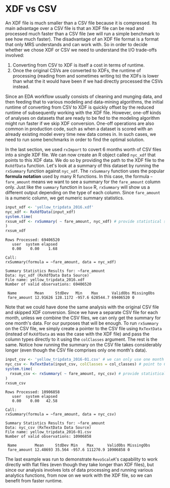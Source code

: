 # XDF vs CSV

An XDF file is much smaller than a CSV file because it is compressed. Its main advantage over a CSV file is that an XDF file can be read and processed much faster than a CSV file (we will run a simple benchmark to see how much faster). The disadvantage of an XDF file format is a format that only MRS understands and can work with. So in order to decide whether we chose XDF or CSV we need to understand the I/O trade-offs involved:

1. Converting from CSV to XDF is itself a cost in terms of runtime.
2. Once the original CSVs are converted to XDFs, the runtime of processing (reading from and sometimes writing to) the XDFs is lower than what the it would have been if we had directly processed the CSVs instead.

Since an EDA workflow usually consists of cleaning and munging data, and then feeding that to various modeling and data-mining algorithms, the initial runtime of converting from CSV to XDF is quickly offset by the reduced runtime of subsequently working with the XDF file. However, one-off kinds of analyses on datasets that are ready to be fed to the modeling algorithm might run faster if we skip XDF conversion. One-off operations are also common in production code, such as when a dataset is scored with an already existing model every time new data comes in. In such cases, we need to run some benchmarks in order to find the optimal solution.

In the last section, we used `rxImport` to covert 6 months worth of CSV files into a single XDF file.  We can now create an R object called `nyc_xdf` that points to this XDF data. We do so by providing the path to the XDF file to the `RxXdfData` function. Let's look at a summary of this dataset by running the `rxSummary` function against `nyc_xdf`. The `rxSummary` function uses the popular **formula notation** used by many R functions. In this case, the formula `~ fare_amount` means we want to see a summary for the `fare_amount` column only. Just like the `summary` function in `base` R, `rxSummary` will show us a different output depending on the type of each column. Since `fare_amount` is a numeric column, we get numeric summary statistics.

```R
input_xdf <- 'yellow_tripdata_2016.xdf'
nyc_xdf <- RxXdfData(input_xdf)
system.time(
rxsum_xdf <- rxSummary( ~ fare_amount, nyc_xdf) # provide statistical summaries for fare amount
)
rxsum_xdf
```

```Rout
Rows Processed: 69406520 
   user  system elapsed 
   0.00    0.00    1.68 

Call:
rxSummary(formula = ~fare_amount, data = nyc_xdf)

Summary Statistics Results for: ~fare_amount
Data: nyc_xdf (RxXdfData Data Source)
File name: yellow_tripdata_2016.xdf
Number of valid observations: 69406520 
 
 Name        Mean     StdDev   Min    Max      ValidObs MissingObs
 fare_amount 12.91626 128.1172 -957.6 628544.7 69406520 0         
```

Note that we could have done the same analysis with the original CSV file and skipped XDF conversion. Since we have a separate CSV file for each month, unless we combine the CSV files, we can only get the summary for one month's data.  For our purposes that will be enough. To run `rxSummary` on the CSV file, we simply create a pointer to the CSV file using `RxTextData` (instead of `RxXdfData` as was the case with the XDF file) and pass the column types directly to it using the `colClasses` argument. The rest is the same.  Notice how running the summary on the CSV file takes considerably longer (even though the CSV file comprises only one month's data).

```R
input_csv <- 'yellow_tripdata_2016-01.csv' # we can only use one month's data unless we join the CSVs
nyc_csv <- RxTextData(input_csv, colClasses = col_classes) # point to CSV file and provide column info
system.time(
  rxsum_csv <- rxSummary( ~ fare_amount, nyc_csv) # provide statistical summaries for fare amount
)
rxsum_csv
```

```Rout
Rows Processed: 10906858 
   user  system elapsed 
   0.00    0.00   42.58 

Call:
rxSummary(formula = ~fare_amount, data = nyc_csv)

Summary Statistics Results for: ~fare_amount
Data: nyc_csv (RxTextData Data Source)
File name: yellow_tripdata_2016-01.csv
Number of valid observations: 10906858 
 
 Name        Mean     StdDev Min    Max      ValidObs MissingObs
 fare_amount 12.48693 35.564 -957.6 111270.9 10906858 0         
```

The last example was run to demonstrate `RevoScaleR`'s capability to work directly with flat files (even though they take longer than XDF files), but since our analysis involves lots of data processing and running various analytics functions, from now on we work with the XDF file, so we can benefit from faster runtime.